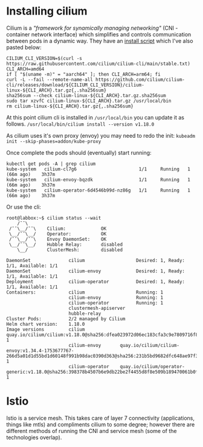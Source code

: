 # Installing cilium
Cilium is a *"framework for synamically managing networking"* (CNI - container network interface) which simplifies and controls communication between pods in a dynamic way. They have an [install script](https://docs.cilium.io/en/stable/gettingstarted/k8s-install-default/#install-the-cilium-cli) which I've also pasted below:

```
CILIUM_CLI_VERSION=$(curl -s https://raw.githubusercontent.com/cilium/cilium-cli/main/stable.txt)
CLI_ARCH=amd64
if [ "$(uname -m)" = "aarch64" ]; then CLI_ARCH=arm64; fi
curl -L --fail --remote-name-all https://github.com/cilium/cilium-cli/releases/download/${CILIUM_CLI_VERSION}/cilium-linux-${CLI_ARCH}.tar.gz{,.sha256sum}
sha256sum --check cilium-linux-${CLI_ARCH}.tar.gz.sha256sum
sudo tar xzvfC cilium-linux-${CLI_ARCH}.tar.gz /usr/local/bin
rm cilium-linux-${CLI_ARCH}.tar.gz{,.sha256sum}
```

At this point cilium cli is installed in `/usr/local/bin` you can update it as follows.
`/usr/local/bin/cilium install --version v1.18.0`

As cilium uses it's own proxy (envoy) you may need to redo the init:
`kubeadm init --skip-phases=addon/kube-proxy`

Once complete the pods should (eventually) start running:
```
kubectl get pods -A | grep cilium
kube-system   cilium-cl7g6                       1/1     Running   1 (66m ago)    3h37m
kube-system   cilium-envoy-bqzdk                 1/1     Running   1 (66m ago)    3h37m
kube-system   cilium-operator-6d4546b99d-nz86g   1/1     Running   1 (66m ago)    3h37m
```
Or use the cli:
```
root@labbox:~$ cilium status --wait
    /¯¯\
 /¯¯\__/¯¯\    Cilium:             OK
 \__/¯¯\__/    Operator:           OK
 /¯¯\__/¯¯\    Envoy DaemonSet:    OK
 \__/¯¯\__/    Hubble Relay:       disabled
    \__/       ClusterMesh:        disabled

DaemonSet              cilium                   Desired: 1, Ready: 1/1, Available: 1/1
DaemonSet              cilium-envoy             Desired: 1, Ready: 1/1, Available: 1/1
Deployment             cilium-operator          Desired: 1, Ready: 1/1, Available: 1/1
Containers:            cilium                   Running: 1
                       cilium-envoy             Running: 1
                       cilium-operator          Running: 1
                       clustermesh-apiserver    
                       hubble-relay             
Cluster Pods:          2/2 managed by Cilium
Helm chart version:    1.18.0
Image versions         cilium             quay.io/cilium/cilium:v1.18.0@sha256:dfea023972d06ec183cfa3c9e7809716f85daaff042e573ef366e9ec6a0c0ab2: 1
                       cilium-envoy       quay.io/cilium/cilium-envoy:v1.34.4-1753677767-266d5a01d1d55bd1d60148f991b98dac0390d363@sha256:231b5bd9682dfc648ae97f33dcdc5225c5a526194dda08124f5eded833bf02bf: 1
                       cilium-operator    quay.io/cilium/operator-generic:v1.18.0@sha256:398378b4507b6e9db22be2f4455d8f8e509b189470061b0f813f0fabaf944f51: 1
```

# Istio
Istio is a service mesh. This takes care of layer 7 connectivity (applications, things like mtls) and compliments cilium to some degree; however there are different methods of running the CNI and service mesh (some of the technologies overlap).

